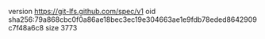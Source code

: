 version https://git-lfs.github.com/spec/v1
oid sha256:79a868cbc0f0a86ae18bec3ec19e304663ae1e9fdb78eded8642909c7f48a6c8
size 3773
